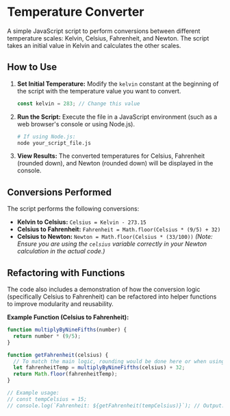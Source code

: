 # Temperature Converter

A simple JavaScript script to perform conversions between different temperature scales: Kelvin, Celsius, Fahrenheit, and Newton. The script takes an initial value in Kelvin and calculates the other scales.

## How to Use

1.  **Set Initial Temperature:**
    Modify the `kelvin` constant at the beginning of the script with the temperature value you want to convert.
    ```javascript
    const kelvin = 283; // Change this value
    ```

2.  **Run the Script:**
    Execute the file in a JavaScript environment (such as a web browser's console or using Node.js).
    ```bash
    # If using Node.js:
    node your_script_file.js
    ```

3.  **View Results:**
    The converted temperatures for Celsius, Fahrenheit (rounded down), and Newton (rounded down) will be displayed in the console.

## Conversions Performed

The script performs the following conversions:

* **Kelvin to Celsius:**
    `Celsius = Kelvin - 273.15`
* **Celsius to Fahrenheit:**
    `Fahrenheit = Math.floor(Celsius * (9/5) + 32)`
* **Celsius to Newton:**
    `Newton = Math.floor(Celsius * (33/100))`
    *(Note: Ensure you are using the `celsius` variable correctly in your Newton calculation in the actual code.)*

## Refactoring with Functions

The code also includes a demonstration of how the conversion logic (specifically Celsius to Fahrenheit) can be refactored into helper functions to improve modularity and reusability.

**Example Function (Celsius to Fahrenheit):**
```javascript
function multiplyByNineFifths(number) {
  return number * (9/5);
}

function getFahrenheit(celsius) {
  // To match the main logic, rounding would be done here or when using the function
  let fahrenheitTemp = multiplyByNineFifths(celsius) + 32;
  return Math.floor(fahrenheitTemp);
}

// Example usage:
// const tempCelsius = 15;
// console.log(`Fahrenheit: ${getFahrenheit(tempCelsius)}`); // Output: Fahrenheit: 59
